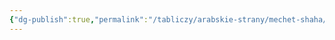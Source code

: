 ```yaml
---
{"dg-publish":true,"permalink":"/tabliczy/arabskie-strany/mechet-shaha/","dgPassFrontmatter":true}
---
```



